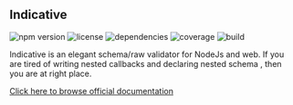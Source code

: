 
## Indicative

![npm version](https://img.shields.io/npm/v/indicative.svg)
![license](https://img.shields.io/npm/l/indicative.svg)
![dependencies](https://img.shields.io/david/adonisjs/indicative.svg)
![coverage](https://img.shields.io/badge/tests-over%20150-green.svg)
![build](https://travis-ci.org/AdonisJs/indicative.svg?branch=master)

Indicative is an elegant schema/raw validator for NodeJs and web.
If you are tired of writing nested callbacks and declaring nested schema , then you are at right place.

[Click here to browse official documentation](http://indicative.adonisjs.com)
